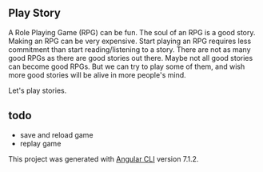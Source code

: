 ## Play Story

A Role Playing Game (RPG) can be fun. The soul of an RPG is a good story. Making an RPG can be very expensive. Start playing an RPG requires less commitment than start reading/listening to a story. There are not as many good RPGs as there are good stories out there. Maybe not all good stories can become good RPGs. But we can try to play some of them, and wish more good stories will be alive in more people's mind.

Let's play stories.


## todo
- save and reload game
- replay game

This project was generated with [Angular CLI](https://github.com/angular/angular-cli) version 7.1.2.
